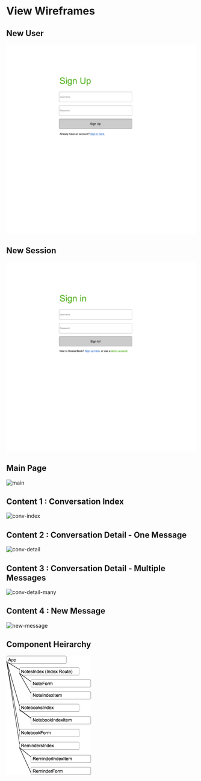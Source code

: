 # View Wireframes

## New User
![new-user]

## New Session
![new-session]

## Main Page
![main]

## Content 1 : Conversation Index
![conv-index]

## Content 2 : Conversation Detail - One Message
![conv-detail]

## Content 3 : Conversation Detail - Multiple Messages
![conv-detail-many]

## Content 4 : New Message
![new-message]

## Component Heirarchy
![component-heirarchy]

[new-user]: ./wireframes/new_user.png
[new-session]: ./wireframes/new_session.png
[main]: ./wireframes/main.png
[conv-index]: ./wireframes/conv_index.png
[conv-detail]: ./wireframes/conv_detail.png
[new-message]: ./wireframes/new_message.png
[component-heirarchy]: ./wireframes/component_heirarchy.png
[conv-detail-many]: ./wireframes/conv_detail_many.png
